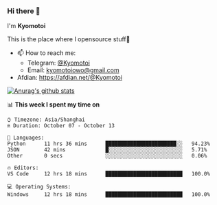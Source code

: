 ### Hi there 👋

I'm **Kyomotoi**

This is the place where I opensource stuff🤺

- 📫 How to reach me: 
    - Telegram: [@Kyomotoi](https://t.me/Kyomotoi)
    - Email: <kyomotoiowo@gmail.com>
- Afdian: <https://afdian.net/@Kyomotoi>

[![Anurag's github stats](https://github-readme-stats.vercel.app/api?username=kyomotoi)](https://github.com/anuraghazra/github-readme-stats)

📊 **This week I spent my time on**
<!--START_SECTION:waka-->
```text
⌚︎ Timezone: Asia/Shanghai
🔛 Duration: October 07 - October 13

💬 Languages: 
Python      11 hrs 36 mins      ███████████████████████░░   94.23% 
JSON        42 mins             █░░░░░░░░░░░░░░░░░░░░░░░░   5.71% 
Other       0 secs              ░░░░░░░░░░░░░░░░░░░░░░░░░   0.06%

🔥 Editors: 
VS Code     12 hrs 18 mins      █████████████████████████   100.0%

💻 Operating Systems: 
Windows     12 hrs 18 mins      █████████████████████████   100.0%
```
<!--END_SECTION:waka-->
